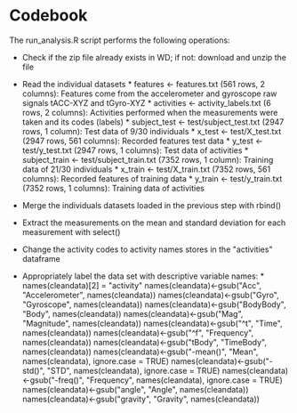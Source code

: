 # Codebook

The run_analysis.R script performs the following operations:

- Check if the zip file already exists in WD; if not: download and unzip the file
- Read the individual datasets
        * features <- features.txt (561 rows, 2 columns): Features come from the accelerometer and gyroscope raw signals tACC-XYZ and tGyro-XYZ
        * activities <- activity_labels.txt (6 rows, 2 columns): Activities performed when the  measurements were taken and its codes (labels)
        * subject_test <- test/subject_test.txt (2947 rows, 1 column): Test data of 9/30 individuals
        * x_test <- test/X_test.txt (2947 rows, 561 columns): Recorded features test data
        * y_test <- test/y_test.txt (2947 rows, 1 columns): Test data of activities
        * subject_train <- test/subject_train.txt (7352 rows, 1 column): Training data of 21/30 individuals
        * x_train <- test/X_train.txt (7352 rows, 561 columns): Recorded features of training data
        * y_train <- test/y_train.txt (7352 rows, 1 columns): Training data of activities

- Merge the individuals datasets loaded in the previous step with rbind()
- Extract the measurements on the mean and standard deviation for each measurement with select()
- Change the activity codes to activity names stores in the "activities" dataframe
- Appropriately label the data set with descriptive variable names:
        * names(cleandata)[2] = "activity"
names(cleandata)<-gsub("Acc", "Accelerometer", names(cleandata))
names(cleandata)<-gsub("Gyro", "Gyroscope", names(cleandata))
names(cleandata)<-gsub("BodyBody", "Body", names(cleandata))
names(cleandata)<-gsub("Mag", "Magnitude", names(cleandata))
names(cleandata)<-gsub("^t", "Time", names(cleandata))
names(cleandata)<-gsub("^f", "Frequency", names(cleandata))
names(cleandata)<-gsub("tBody", "TimeBody", names(cleandata))
names(cleandata)<-gsub("-mean()", "Mean", names(cleandata), ignore.case = TRUE)
names(cleandata)<-gsub("-std()", "STD", names(cleandata), ignore.case = TRUE)
names(cleandata)<-gsub("-freq()", "Frequency", names(cleandata), ignore.case = TRUE)
names(cleandata)<-gsub("angle", "Angle", names(cleandata))
names(cleandata)<-gsub("gravity", "Gravity", names(cleandata))
